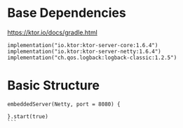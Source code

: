 # Base Dependencies
https://ktor.io/docs/gradle.html

```
implementation("io.ktor:ktor-server-core:1.6.4") 
implementation("io.ktor:ktor-server-netty:1.6.4") implementation("ch.qos.logback:logback-classic:1.2.5")
```

# Basic Structure
````
embeddedServer(Netty, port = 8080) {  

}.start(true)
```